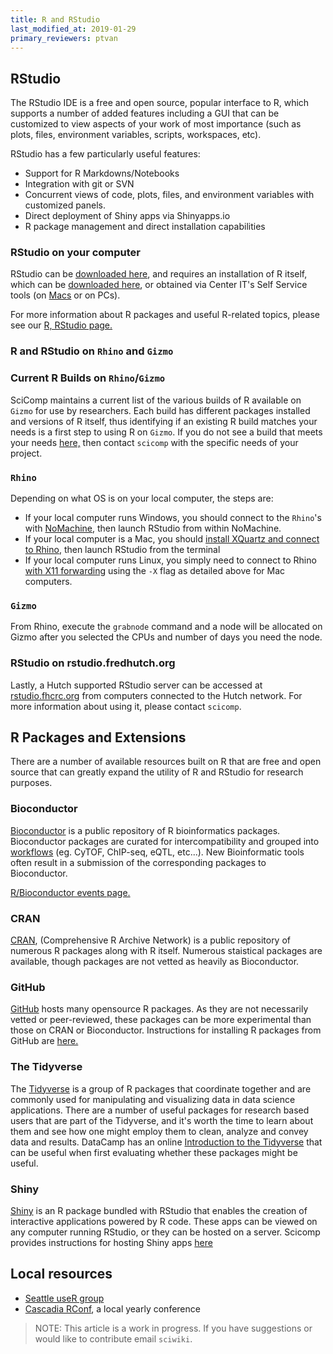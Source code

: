 ```yaml
---
title: R and RStudio
last_modified_at: 2019-01-29
primary_reviewers: ptvan
---
```

## RStudio
The RStudio IDE is a free and open source, popular interface to R, which supports a number of added features including a GUI that can be customized to view aspects of your work of most importance (such as plots, files, environment variables, scripts, workspaces, etc).    

RStudio has a few particularly useful features:
- Support for R Markdowns/Notebooks
- Integration with git or SVN
- Concurrent views of code, plots, files, and environment variables with customized panels.  
- Direct deployment of Shiny apps via Shinyapps.io
- R package management and direct installation capabilities

### RStudio on your computer
RStudio can be [downloaded here](https://www.rstudio.com/), and requires an installation of R itself, which can be [downloaded here](https://cran.r-project.org/), or obtained via Center IT's Self Service tools (on [Macs](https://centernet.fredhutch.org/cn/u/center-it/help-desk/mac-support/jamf-pro.html) or on PCs).

For more information about R packages and useful R-related topics, please see our [R, RStudio page.](/bioinformatics/prog_R/)

### R and RStudio on `Rhino` and `Gizmo`
### Current R Builds on `Rhino`/`Gizmo`
SciComp maintains a current list of the various builds of R available on `Gizmo` for use by researchers.  Each build has different packages installed and versions of R itself, thus identifying if an existing R build matches your needs is a first step to using R on `Gizmo`.  If you do not see a build that meets your needs [here,](https://fredhutch.github.io/easybuild-life-sciences/R.html) then contact `scicomp` with the specific needs of your project.  


### `Rhino`
Depending on what OS is on your local computer, the steps are:
- If your local computer runs Windows, you should connect to the `Rhino`'s with [NoMachine](/computing/access_methods/#nomachine-nx-access-multi-os), then launch RStudio from within NoMachine.
- If your local computer is a Mac, you should [install XQuartz and connect to Rhino](/computing/access_methods/#xquartz-x11-mac-osx), then launch RStudio from the terminal
- If your local computer runs Linux, you simply need to connect to Rhino [with X11 forwarding](/computing/access_methods/#xquartz-x11-mac-osx) using the `-X` flag as detailed above for Mac computers.

### `Gizmo`
From Rhino, execute the `grabnode` command and a node will be allocated on Gizmo after you selected the CPUs and number of days you need the node.


### RStudio on rstudio.fredhutch.org
Lastly, a Hutch supported RStudio server can be accessed at [rstudio.fhcrc.org](http://rstudio.fhcrc.org) from computers connected to the Hutch network. For more information about using it, please contact `scicomp`.


## R Packages and Extensions
There are a number of available resources built on R that are free and open source that can greatly expand the utility of R and RStudio for research purposes.  

### Bioconductor
[Bioconductor](https://bioconductor.org/) is a public repository of R bioinformatics packages. Bioconductor packages are curated for intercompatibility and grouped into [workflows](http://bioconductor.org/packages/3.7/workflows/) (eg. CyTOF, ChIP-seq, eQTL, etc...). New Bioinformatic tools often result in a submission of the corresponding packages to Bioconductor.

[R/Bioconductor events page.](http://www.bioconductor.org/help/events/)

### CRAN
[CRAN](https://cran.r-project.org), (Comprehensive R Archive Network) is a public repository of numerous R packages along with R itself. Numerous staistical packages are available, though packages are not vetted as heavily as Bioconductor. 

### GitHub
[GitHub](https://github.com/trending/r) hosts many opensource R packages. As they are not necessarily vetted or peer-reviewed, these packages can be more experimental than those on CRAN or Bioconductor. Instructions for installing R packages from GitHub are [here.](http://kbroman.org/pkg_primer/pages/github.html)

### The Tidyverse
The [Tidyverse](https://www.tidyverse.org/) is a group of R packages that coordinate together and are commonly used for manipulating and  visualizing data in data science applications.  There are a number of useful packages for research based users that are part of the Tidyverse, and it's worth the time to learn about them and see how one might employ them to clean, analyze and convey data and results.  DataCamp has an online [Introduction to the Tidyverse](https://www.datacamp.com/courses/introduction-to-the-tidyverse) that can be useful when first evaluating whether these packages might be useful.  

### Shiny
[Shiny](https://shiny.rstudio.com/) is an R package bundled with RStudio that enables the creation of interactive applications powered by R code. These apps can be viewed on any computer running RStudio, or they can be hosted on a server. Scicomp provides instructions for hosting Shiny apps [here](https://sciwiki.fredhutch.org/compdemos/shiny/)

## Local resources
- [Seattle useR group](http://www.meetup.com/Seattle-useR/)
- [Cascadia RConf](https://cascadiarconf.com/), a local yearly conference

>NOTE: This article is a work in progress. If you have suggestions or would like to contribute email `sciwiki`.  
